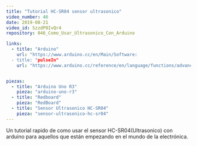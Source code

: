 ```yaml
---
title: "Tutorial HC-SR04 sensor ultrasonico"
video_number: 46
date: 2019-08-21
video_id: SzzdP8IvQr4
repository: 046_Como_Usar_Ultrasonico_Con_Arduino

links:
  - title: "Arduino"
    url: "https://www.arduino.cc/en/Main/Software:
  - title: "pulseIn"
    url: "https://www.arduino.cc/reference/en/language/functions/advanced-io/pulsein/"


piezas:
  - title: "Arduino Uno R3"
    pieza: "arduino-uno-r3"
  - title: "Redboard"
    pieza: "RedBoard"
  - title: "Sensor Ultrasonico HC-SR04"
    pieza: "sensor-ultrasonico-hc-sr04"   
---
```


Un tutorial rapido de como usar el sensor HC-SR04(Ultrasonico) con arduino para aquellos que están empezando en el mundo de la electrónica.
